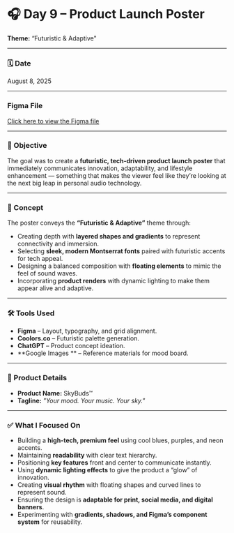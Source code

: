 # 🎧 Day 9 – Product Launch Poster

**Theme:** “Futuristic & Adaptive"

---

### 🗓️ Date

August 8, 2025

---

### Figma File

[Click here to view the Figma file](https://www.figma.com/design/tBEZfwSurLwaYWlLXE3AM1/Product-Launch-Poster?node-id=0-1&t=XRRviAm5RTGODBVr-1)

---

### 🎯 Objective

The goal was to create a **futuristic, tech-driven product launch poster** that immediately communicates innovation, adaptability, and lifestyle enhancement — something that makes the viewer feel like they’re looking at the next big leap in personal audio technology.

---

### 🧠 Concept

The poster conveys the **“Futuristic & Adaptive”** theme through:

* Creating depth with **layered shapes and gradients** to represent connectivity and immersion.
* Selecting **sleek, modern Montserrat fonts** paired with futuristic accents for tech appeal.
* Designing a balanced composition with **floating elements** to mimic the feel of sound waves.
* Incorporating **product renders** with dynamic lighting to make them appear alive and adaptive.

---

### 🛠 Tools Used

- **Figma** – Layout, typography, and grid alignment.
- **Coolors.co** – Futuristic palette generation.
- **ChatGPT** – Product concept ideation.
- **Google Images ** – Reference materials for mood board.

---

### 📅 Product Details

* **Product Name:** SkyBuds™
* **Tagline:** *"Your mood. Your music. Your sky."*

---

### ✅ What I Focused On

* Building a **high-tech, premium feel** using cool blues, purples, and neon accents.
* Maintaining **readability** with clear text hierarchy.
* Positioning **key features** front and center to communicate instantly.
* Using **dynamic lighting effects** to give the product a “glow” of innovation.
* Creating **visual rhythm** with floating shapes and curved lines to represent sound.
* Ensuring the design is **adaptable for print, social media, and digital banners**.
* Experimenting with **gradients, shadows, and Figma’s component system** for reusability.



